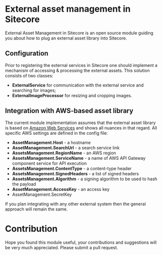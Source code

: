 # External asset management in Sitecore
External Asset Management in Sitecore is an open source module guiding you about how to plug an external asset library into Sitecore.

## Configuration
Prior to registering the external services in Sitecore one should implement a mechanism of accessing & processing the external assets. This solution consists of two classes:
- **ExternalService** for communication with the external service and searching for images;
- **ExternalImageProcessor** for resizing and cropping images.

## Integration with AWS-based asset library
The current module implementation assumes that the external asset library is based on [Amazon Web Services](https://docs.aws.amazon.com/general/latest/gr/Welcome.html) and shows all nuances in that regard. All specific AWS settings are defined in the config file:
- **AssetManagement.Host** - a hostname 
- **AssetManagement.SearchUrl** - a search service link
- **AssetsManagement.RegionName** - an AWS region
- **AssetsManagement.ServiceName** - a name of AWS API Gateway component service for API execution
- **AssetsManagement.ContentType** - a content-type header
- **AssetsManagement.SignedHeaders** - a list of signed headers
- **AssetsManagement.Algorithm** - a signing algorithm to be used to hash the payload
- **AssetManagement.AccessKey** - an access key
- AssetManagement.SecretKey

If you plan integrating with any other external system then the general approach will remain the same.


# Contribution
Hope you found this module useful, your contributions and suggestions will be very much appreciated. Please submit a pull request.
